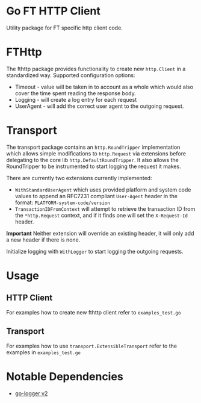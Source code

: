 # Go FT HTTP Client

Utility package for FT specific http client code.

# FTHttp

The fthttp package provides functionality to create new `http.Client` in a standardized way.
Supported configuration options:
* Timeout - value will be taken in to account as a whole which would also cover the time spent reading the response body.
* Logging - will create a log entry for each request 
* UserAgent - will add the correct user agent to the outgoing request.

# Transport

The transport package contains an `http.RoundTripper` implementation which allows simple modifications to `http.Request` via extensions before delegating to the core lib `http.DefaultRoundTripper`.
It also allows the RoundTripper to be instrumented to start logging the request it makes.

There are currently two extensions currently implemented:

* `WithStandardUserAgent` which uses provided platform and system code values to append an RFC7231 compliant `User-Agent` header in the format: `PLATFORM-system-code/version`
* `TransactionIDFromContext` will attempt to retrieve the transaction ID from the `*http.Request` context, and if it finds one will set the `X-Request-Id` header.

**Important** Neither extension will override an existing header, it will only add a new header if there is none.

Initialize logging with `WithLogger` to start logging the outgoing requests.

# Usage

## HTTP Client

For examples how to create new fthttp client refer to `examples_test.go`

## Transport

For examples how to use `transport.ExtensibleTransport` refer to the examples in `examples_test.go`

# Notable Dependencies

*  [go-logger v2](https://github.com/Financial-Times/go-logger)
